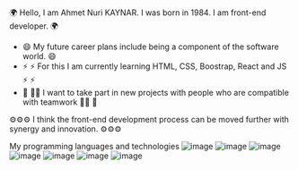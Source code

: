 🌍 Hello, I am Ahmet Nuri KAYNAR. I was born in 1984. I am front-end developer. 🌍 

- 😄 My future career plans include being a component of the software world. 😄
- ⚡ ⚡ For this I am currently learning HTML, CSS, Boostrap, React and JS ⚡ ⚡
- 💪 👮🏻 I want to take part in new projects with people who are compatible with teamwork 👮🏻 💪

⚙️⚙️⚙️ I think the front-end development process can be moved further with synergy and innovation. ⚙️⚙️⚙️

My programming languages ​​and technologies
![image](https://github.com/ahmetnurikaynar70/ahmetnurikaynar70/assets/137056289/bed1a457-8b7f-421d-b1d9-3334bf0fc35f)
![image](https://github.com/ahmetnurikaynar70/ahmetnurikaynar70/assets/137056289/72866e37-0086-44de-8c93-98848865361b)
![image](https://github.com/ahmetnurikaynar70/ahmetnurikaynar70/assets/137056289/99c5f535-c6b1-4900-a682-438d9a7f4cc0)
![image](https://github.com/ahmetnurikaynar70/ahmetnurikaynar70/assets/137056289/9893acf1-67d6-468b-b02e-abe4c3a51418)
![image](https://github.com/ahmetnurikaynar70/ahmetnurikaynar70/assets/137056289/2e3e77e9-c5bf-450d-a455-98b1f3af938f)
![image](https://github.com/ahmetnurikaynar70/ahmetnurikaynar70/assets/137056289/f24f70dc-61b3-45e1-8c81-7cecb82dfd34)
![image](https://github.com/ahmetnurikaynar70/ahmetnurikaynar70/assets/137056289/9a2c387a-7726-4d54-8bc8-64845de9436a)

